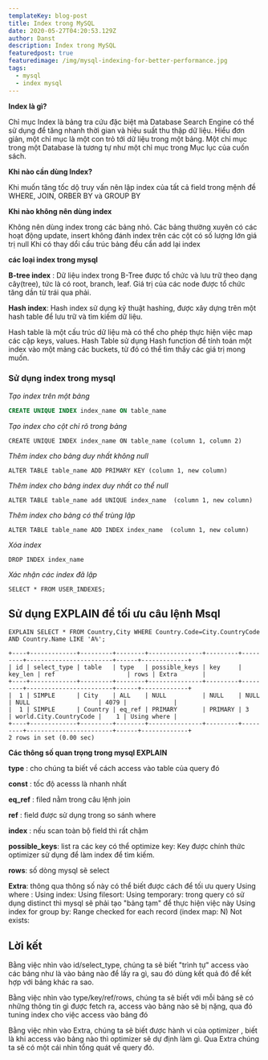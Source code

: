 ```yaml
---
templateKey: blog-post
title: Index trong MySQL
date: 2020-05-27T04:20:53.129Z
author: Danst
description: Index trong MySQL
featuredpost: true
featuredimage: /img/mysql-indexing-for-better-performance.jpg
tags:
  - mysql
  - index mysql
---
```

**Index là gì?**

Chỉ mục Index là bảng tra cứu đặc biệt mà Database Search Engine có thể sử dụng để tăng nhanh thời gian và hiệu suất thu thập dữ liệu.  Hiểu đơn giản, một chỉ mục là một con trỏ tới dữ liệu trong một bảng. Một chỉ mục trong một Database là tương tự như một chỉ mục trong Mục lục của cuốn sách.

**Khi nào cần dùng Index?** 

Khi muốn tăng tốc dộ truy vấn  nên lập index của tất cả field trong mệnh đề WHERE, JOIN, ORBER BY và GROUP BY

**Khi nào không nên dùng index**

Không nên dùng index trong các bảng nhỏ. Các bảng  thường xuyên có các hoạt động update, insert không đánh index trên các cột có số lượng lớn giá trị null Khi có thay dổi cấu trúc bảng đều cần add lại index

**các loại index trong mysql**

**B-tree index** : Dữ liệu index trong B-Tree được tổ chức và lưu trữ theo dạng cây(tree), tức là có root, branch, leaf. Giá trị của các node được tổ chức tăng dần từ trái qua phải.

 **Hash index**:  Hash index sử dụng kỹ thuật hashing, được xây dựng trên một hash table để lưu trữ và tìm kiếm dữ liệu.

Hash table là một cấu trúc dữ liệu mà có thể cho phép thực hiện việc map các cặp keys, values. Hash Table sử dụng Hash function để tính toán một index vào một mảng các buckets, từ đó có thể tìm thấy các giá trị mong muốn.

### Sử dụng index trong mysql

*Tạo index trên một bảng*

```sql
CREATE UNIQUE INDEX index_name ON table_name
```

*Tạo index cho cột chỉ rõ trong bảng* 

```
CREATE UNIQUE INDEX index_name ON table_name (column 1, column 2)
```

*Thêm index cho bảng duy nhất không null* 

```
ALTER TABLE table_name ADD PRIMARY KEY (column 1, new column)
```

*Thêm index cho bảng index duy nhất co thể null* 

```
ALTER TABLE table_name add UNIQUE index_name  (column 1, new column)
```

*Thêm index cho bảng có thể trùng lập* 

```
ALTER TABLE table_name ADD INDEX index_name  (column 1, new column)
```

*Xóa index* 

```
DROP INDEX index_name
```

*Xác nhận các index đã lập*

```
SELECT * FROM USER_INDEXES;
```

## Sử dụng EXPLAIN để tối ưu câu lệnh Msql

```
EXPLAIN SELECT * FROM Country,City WHERE Country.Code=City.CountryCode AND Country.Name LIKE 'A%';

+----+-------------+---------+--------+---------------+---------+---------+------------------------+------+-------------+
| id | select_type | table   | type   | possible_keys | key     | key_len | ref                    | rows | Extra       |
+----+-------------+---------+--------+---------------+---------+---------+------------------------+------+-------------+
|  1 | SIMPLE      | City    | ALL    | NULL          | NULL    | NULL    | NULL                   | 4079 |             |
|  1 | SIMPLE      | Country | eq_ref | PRIMARY       | PRIMARY | 3       | world.City.CountryCode |    1 | Using where |
+----+-------------+---------+--------+---------------+---------+---------+------------------------+------+-------------+
2 rows in set (0.00 sec)
```

**Các thông số quan trọng trong mysql EXPLAIN**

**type** :  cho chúng ta biết về cách access vào table của query đó

**const** :  tốc độ acesss là nhanh nhất 

**eq_ref** :  filed nằm trong câu lệnh join

**ref** :  field được sử dụng trong so sánh where

**index** :  nếu scan toàn bộ field thì rất chậm 

**possible_keys**: list ra các key có thể optimize key:  Key được chính thức optimizer sử dụng để làm index để tìm kiếm.

**rows**: số dòng mysql sẽ select

**Extra**: thông qua thông số này có thể biết được cách để tối ưu query Using where : 
Using index: 
Using filesort: 
Using temporary: trong query có sử dụng distinct thì mysql sẽ phải tạo "bảng tạm" để thực hiện việc này
Using index for group by: Range checked for each record (index map: N)
Not exists: 

## Lời kết

Bằng việc nhìn vào id/select_type, chúng ta sẽ biết "trình tự" access vào các bảng như là vào bảng nào để lấy ra gì, sau đó dùng kết quả đó để kết hợp với bảng khác ra sao.

Bằng việc nhìn vào type/key/ref/rows, chúng ta sẽ biết với mỗi bảng sẽ có những thông tin gì được fetch ra, access vào bảng nào sẽ bị nặng, qua đó tuning index cho việc access vào bảng đó

Bằng việc nhìn vào Extra, chúng ta sẽ biết được hành vi của optimizer , biết là khi access vào bảng nào thì optimizer sẽ dự định làm gì. Qua Extra chúng ta sẽ có một cái nhìn tổng quát về query đó.